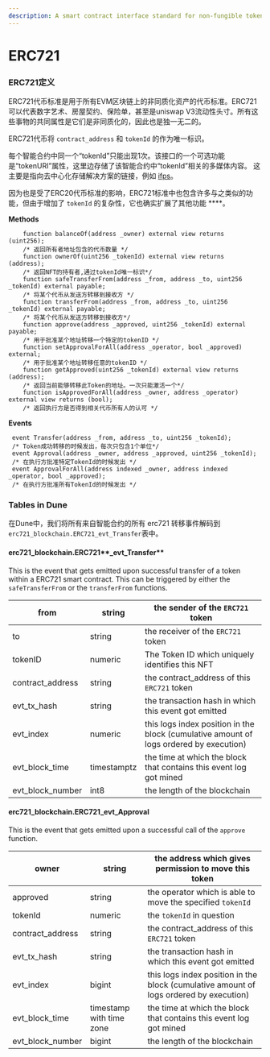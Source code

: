 ```yaml
---
description: A smart contract interface standard for non-fungible tokens.
---
```


# ERC721

### **ERC721定义**

ERC721代币标准是用于所有EVM区块链上的非同质化资产的代币标准。ERC721可以代表数字艺术、房屋契约、保险单，甚至是uniswap V3流动性头寸。所有这些事物的共同属性是它们是非同质化的，因此也是独一无二的。

ERC721代币将 `contract_address` 和 `tokenId` 的作为唯一标识。

每个智能合约中同一个“tokenId”只能出现1次。该接口的一个可选功能是“tokenURI”属性，这里边存储了该智能合约中“tokenId”相关的多媒体内容。 这主要是指向去中心化存储解决方案的链接，例如 [ifps](https://ipfs.io)。

因为也是受了ERC20代币标准的影响，ERC721标准中也包含许多与之类似的功能，但由于增加了 `tokenId` 的复杂性，它也确实扩展了其他功能 \*\*\*\*。

**Methods**

```solidity
    function balanceOf(address _owner) external view returns (uint256); 
    /* 返回所有者地址包含的代币数量 */
    function ownerOf(uint256 _tokenId) external view returns (address);
    /* 返回NFT的持有者,通过tokenId唯一标识*/
    function safeTransferFrom(address _from, address _to, uint256 _tokenId) external payable;
    /* 将某个代币从发送方转移到接收方 */
    function transferFrom(address _from, address _to, uint256 _tokenId) external payable;
    /* 将某个代币从发送方转移到接收方*/
    function approve(address _approved, uint256 _tokenId) external payable;
    /* 用于批准某个地址转移一个特定的tokenID */
    function setApprovalForAll(address _operator, bool _approved) external;
    /* 用于批准某个地址转移任意的tokenID */
    function getApproved(uint256 _tokenId) external view returns (address);
    /* 返回当前能够转移此Token的地址。一次只能激活一个*/
    function isApprovedForAll(address _owner, address _operator) external view returns (bool);
    /* 返回执行方是否得到相关代币所有人的认可 */
```

**Events**

```solidity
 event Transfer(address _from, address _to, uint256 _tokenId);
 /* Token成功转移的时候发出，每次只包含1个单位*/
 event Approval(address _owner, address _approved, uint256 _tokenId);
 /* 在执行方批准特定TokenId的时候发出 */
 event ApprovalForAll(address indexed _owner, address indexed _operator, bool _approved);
 /* 在执行方批准所有TokenId的时候发出 */
```

### **Tables in Dune**

在Dune中，我们将所有来自智能合约的所有 erc721 转移事件解码到`erc721_blockchain.ERC721_evt_Transfer`表中。

#### erc721\_blockchain.ERC721**\_evt\_Transfer**

This is the event that gets emitted upon successful transfer of a token within a ERC721 smart contract. This can be triggered by either the `safeTransferFrom` or the `transferFrom` functions.

| from               | string      | the sender of the `ERC721` token                                                       |
| ------------------ | ----------- | -------------------------------------------------------------------------------------- |
| to                 | string      | the receiver of the `ERC721` token                                                     |
| tokenID            | numeric     | The Token ID which uniquely identifies this NFT                                        |
| contract\_address  | string      | the contract\_address of this `ERC721` token                                           |
| evt\_tx\_hash      | string      | the transaction hash in which this event got emitted                                   |
| evt\_index         | numeric     | this logs index position in the block (cumulative amount of logs ordered by execution) |
| evt\_block\_time   | timestamptz | the time at which the block that contains this event log got mined                     |
| evt\_block\_number | int8        | the length of the blockchain                                                           |

#### erc721\_blockchain.ERC721\_evt\_Approval

This is the event that gets emitted upon a successful call of the `approve` function.

| owner              | string                   | the address which gives permission to move this token                                  |
| ------------------ | ------------------------ | -------------------------------------------------------------------------------------- |
| approved           | string                   | the operator which is able to move the specified `tokenId`                             |
| tokenId            | numeric                  | the `tokenId` in question                                                              |
| contract\_address  | string                   | the contract\_address of this `ERC721` token                                           |
| evt\_tx\_hash      | string                   | the transaction hash in which this event got emitted                                   |
| evt\_index         | bigint                   | this logs index position in the block (cumulative amount of logs ordered by execution) |
| evt\_block\_time   | timestamp with time zone | the time at which the block that contains this event log got mined                     |
| evt\_block\_number | bigint                   | the length of the blockchain                                                           |
